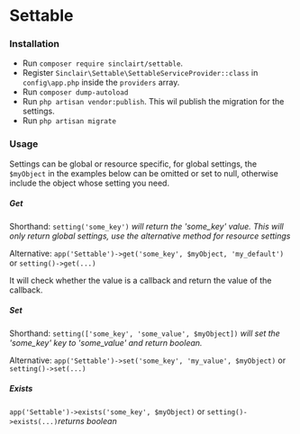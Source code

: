 # Settable

### Installation
* Run `composer require sinclairt/settable`.
* Register `Sinclair\Settable\SettableServiceProvider::class` in `config\app.php` inside the `providers` array.
* Run `composer dump-autoload`
* Run `php artisan vendor:publish`. This wil publish the migration for the settings.
* Run `php artisan migrate`

### Usage

Settings can be global or resource specific, for global settings, the `$myObject` in the examples below can be omitted or set to null, otherwise include the object whose setting you need.

##### Get
Shorthand: `setting('some_key')` *will return the 'some_key' value. This will only return global settings, use the alternative method for resource settings*

Alternative: `app('Settable')->get('some_key', $myObject, 'my_default')` or `setting()->get(...)`

It will check whether the value is a callback and return the value of the callback. 

##### Set
Shorthand: `setting(['some_key', 'some_value', $myObject])` *will set the 'some_key' key to 'some_value' and return boolean.*

Alternative: `app('Settable')->set('some_key', 'my_value', $myObject)` or  `setting()->set(...)`

##### Exists
`app('Settable')->exists('some_key', $myObject)` or  `setting()->exists(...)`*returns boolean*

